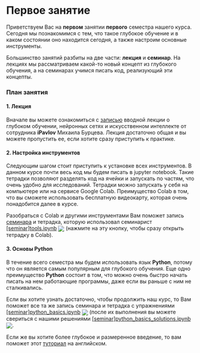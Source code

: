 
# Первое занятие
Приветствуем Вас на **первом** занятии **первого** семестра нашего курса. Сегодня мы познакомимся с тем, что такое глубокое обучение и в каком состоянии оно находится сегодня, а также настроим основные инструменты.

Большинство занятий разбиты на две части: **лекция** и **семинар**. На лекциях мы рассматриваем какой-то новый концепт из глубокого обучения, а на семинарах учимся писать код, реализующий эти концепты.

### План занятия
#### 1. Лекция
Вначале вы можете ознакомиться с [записью](https://www.youtube.com/watch?v=RviskFqwF3M&t=1s)  вводной лекции о глубоком обучении, нейронных сетях и искусственном интеллекте от сотрудника **iPavlov** Михаила Бурцева. Лекция достаточно общая и вы можете пропустить ее, если хотите сразу приступить к практике.
#### 2. Настройка инструментов 
Следующим шагом стоит приступить к установке всех инструментов. В данном курсе почти весь код мы будем писать в jupyter notebook. Такие тетрадки позволяют разделять код на ячейки и запускать по частям, что очень удобно для исследований. Тетрадки можно запускать у себя на компьютере или на сервисе Google Colab. Преимущество Colab в том, что вы сможете использовать бесплатную видеокарту, которая очень понадобится далее в курсе. 

Разобраться с Colab и другими инструментами Вам поможет запись [семинара](https://www.youtube.com/watch?v=vMmM4_W4MTo)  и тетрадка, которую использовал семинарист  [[seminar]tools.ipynb](./[seminar]tools.ipynb) [<img src="https://colab.research.google.com/assets/colab-badge.svg" align="center">](https://colab.research.google.com/drive/1P5EAWB7I8LWHpCMP0xf8HBHsf9N3tehD) (нажмите на эту кнопку, чтобы сразу открыть тетрадку в Colab).
#### 3. Основы Python
В течение всего семестра мы будем использовать язык **Python**, потому что он является самым популярным для глубокого обучения. Еще одно преимущество **Python** состоит в том, что можно очень быстро начать писать на нем работающие программы, даже если вы раньше с ним не сталкивались. 

Если вы хотите узнать достаточно, чтобы продолжить наш курс, то Вам поможет все та же запись семинара и тетрадка с упражнениями [[seminar]python_basics.ipynb](./[seminar]python_basics.ipynb) [<img src="https://colab.research.google.com/assets/colab-badge.svg" align="center">](https://colab.research.google.com/drive/1CuYAIkx9dXtHL4PVIczmVe18KnBz5G42) (после их выполнения вы можете свериться с нашими решениями [[seminar]python_basics_solutions.ipynb](./[seminar]python_basics_solutions.ipynb) [<img src="https://colab.research.google.com/assets/colab-badge.svg" align="center">](https://colab.research.google.com/drive/1zklZYymgXyfYjrnNRuOdNJ9baxaDLjys). 

Если же вы хотите более глубокое и размеренное введение, то вам поможет этот [туториал](https://www.learnpython.org/) на английском.
